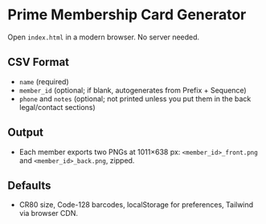 # Prime Membership Card Generator

Open `index.html` in a modern browser. No server needed.

## CSV Format
- `name` (required)
- `member_id` (optional; if blank, autogenerates from Prefix + Sequence)
- `phone` and `notes` (optional; not printed unless you put them in the back legal/contact sections)

## Output
- Each member exports two PNGs at 1011×638 px: `<member_id>_front.png` and `<member_id>_back.png`, zipped.

## Defaults
- CR80 size, Code-128 barcodes, localStorage for preferences, Tailwind via browser CDN.

